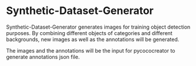 # Synthetic-Dataset-Generator
 Synthetic-Dataset-Generator generates images for training object detection purposes. By combining different objects of categories and different backgrounds, new images  as well as the annotations will be generated.

The images and the annotations will be the input for pycococreator to generate annotations json file.

